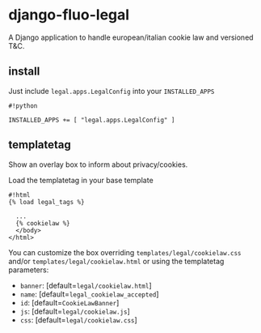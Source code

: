 # django-fluo-legal #
A Django application to handle european/italian cookie law and versioned T&C.

## install ##
Just include `legal.apps.LegalConfig` into your `INSTALLED_APPS`
```
#!python

INSTALLED_APPS += [ "legal.apps.LegalConfig" ]
```


## templatetag ##
Show an overlay box to inform about privacy/cookies.

Load the templatetag in your base template
```
#!html
{% load legal_tags %}

  ...
  {% cookielaw %}
  </body>
</html>
```

You can customize the box overriding `templates/legal/cookielaw.css`
and/or `templates/legal/cookielaw.html` or using the templatetag
parameters:

* `banner`: [default=`legal/cookielaw.html`]
* `name`: [default=`legal_cookielaw_accepted`]
* `id`: [default=`CookieLawBanner`]
* `js`: [default=`legal/cookielaw.js`]
* `css`: [default=`legal/cookielaw.css`]
